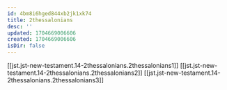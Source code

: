 ```yaml
---
id: 4bm8i6hged844xb2jk1xk74
title: 2thessalonians
desc: ''
updated: 1704669006606
created: 1704669006606
isDir: false
---
```

[[jst.jst-new-testament.14-2thessalonians.2thessalonians1]]
[[jst.jst-new-testament.14-2thessalonians.2thessalonians2]]
[[jst.jst-new-testament.14-2thessalonians.2thessalonians3]]
